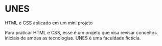 # UNES
HTML e CSS aplicado em um mini projeto

Para praticar HTML e CSS, esse é um projeto que visa revisar conceitos iniciais de ambas as tecnologias.
UNES é uma faculdade fictícia.
